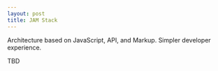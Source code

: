 ```yaml
---
layout: post
title: JAM Stack
---
```


Architecture based on JavaScript, API, and Markup. Simpler developer experience.

TBD